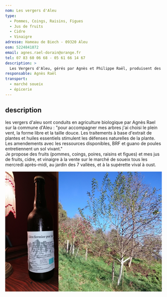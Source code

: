 ```yaml
---
nom: Les vergers d'Aleu
type: 
  - Pommes, Coings, Raisins, Figues
  - Jus de fruits
  - Cidre
  - Vinaigre
adresse: Hameau de Biech - 09320 Aleu
osm: 5224841872
email: agnes.rael-dorain@orange.fr
tel: 07 83 60 06 68 - 05 61 66 14 67
description: >
  Les Vergers d'Aleu, gérés par Agnès et Philippe Raël, produisent des fruits, légumes, cidre, jus, vinaigre et confitures bio. Vente à la ferme sur rendez-vous et sur les marchés.
responsable: Agnès Raël 
transport:
  - marché soueix
  - épicerie
---
```


## description

les vergers d'aleu sont conduits en agriculture biologique par Agnès Rael sur la commune d'Aleu : "pour accompagner mes arbres j'ai choisi le plein vent, la forme libre et la taille douce. Les traitements à base d'extrait de plantes et huiles essentiels stimulent les défenses naturelles de la plante. Les amendements avec les ressources disponibles, BRF et guano de poules entretiennent un sol vivant."  
Je propose des fruits (pommes, coings, poires, raisins et figues) et mes jus de fruits, cidre, et vinaigre  à la vente sur le marché de soueix tous les mercredi après-midi, au jardin des 7 vallées, et à la supérette vival à oust.  

![Les vergers d'Aleu](./media/vergers-d-aleu.jpg)
